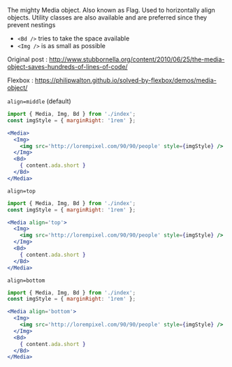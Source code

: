 The mighty Media object. Also known as Flag. Used to horizontally align
objects. Utility classes are also available and are preferred since they
prevent nestings

* `<Bd />` tries to take the space available
* `<Img />` is as small as possible

Original post : http://www.stubbornella.org/content/2010/06/25/the-media-object-saves-hundreds-of-lines-of-code/

Flexbox : https://philipwalton.github.io/solved-by-flexbox/demos/media-object/

`align=middle` (default)

```jsx
import { Media, Img, Bd } from './index';
const imgStyle = { marginRight: '1rem' };

<Media>
  <Img>
    <img src='http://lorempixel.com/90/90/people' style={imgStyle} />
  </Img>
  <Bd>
    { content.ada.short }
  </Bd>
</Media>
```

`align=top`

```jsx
import { Media, Img, Bd } from './index';
const imgStyle = { marginRight: '1rem' };

<Media align='top'>
  <Img>
    <img src='http://lorempixel.com/90/90/people' style={imgStyle} />
  </Img>
  <Bd>
    { content.ada.short }
  </Bd>
</Media>
```

`align=bottom`

```jsx
import { Media, Img, Bd } from './index';
const imgStyle = { marginRight: '1rem' };

<Media align='bottom'>
  <Img>
    <img src='http://lorempixel.com/90/90/people' style={imgStyle} />
  </Img>
  <Bd>
    { content.ada.short }
  </Bd>
</Media>
```
